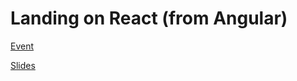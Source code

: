 # Landing on React (from Angular)

[Event](https://www.eventbrite.es/e/entradas-curso-react-como-reciclarse-de-angular-a-react-168610038163#)

[Slides](https://docs.google.com/presentation/d/1zUtzOwWaTxNn6GuXprgHLx1jQFZK7rP4Ifw4EVcpvqk/edit?usp=sharing)